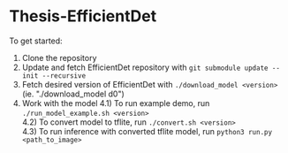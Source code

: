 # Thesis-EfficientDet

To get started:

1) Clone the repository
2) Update and fetch EfficientDet repository with `git submodule update --init --recursive`
3) Fetch desired version of EfficientDet with `./download_model <version>`
   (ie. "./download_model d0")
4) Work with the model
4.1) To run example demo, run `./run_model_example.sh <version>`  
4.2) To convert model to tflite, run `./convert.sh <version>`  
4.3) To run inference with converted tflite model, run `python3 run.py <path_to_image>`  
